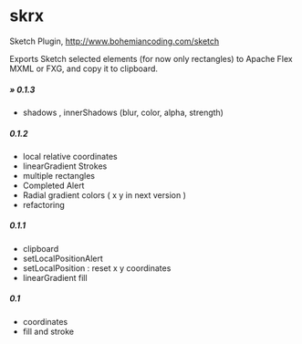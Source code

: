 skrx
====
Sketch Plugin, http://www.bohemiancoding.com/sketch

Exports Sketch selected elements (for now only rectangles) to Apache Flex MXML or FXG, and copy it to clipboard.

##### » 0.1.3
- shadows , innerShadows (blur, color, alpha, strength)

##### 0.1.2
- local relative coordinates
- linearGradient Strokes 
- multiple rectangles
- Completed Alert
- Radial gradient colors ( x y in next version )
- refactoring

##### 0.1.1
- clipboard
- setLocalPositionAlert
- setLocalPosition : reset x y coordinates
- linearGradient fill

##### 0.1
-  coordinates
-  fill and stroke
